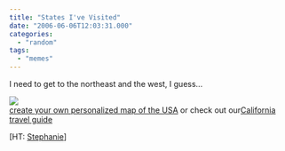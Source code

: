 ```yaml
---
title: "States I've Visited"
date: "2006-06-06T12:03:31.000"
categories: 
  - "random"
tags: 
  - "memes"
---
```


I need to get to the northeast and the west, I guess...

![](http://www.world66.com/myworld66/visitedStates/statemap?visited=ALARCACOFLGAILINIAKSKYLAMDMIMNMSMONENMNCOHOKPASCSDTNTXUTVAWVWIWY)  
[create your own personalized map of the USA](http://www.world66.com/myworld66) or check out our[California travel guide](http://www.world66.com/northamerica/unitedstates/california)

\[HT: [Stephanie](http://stephanielynne77.blogspot.com/2006/06/places-ive-been.html)\]
